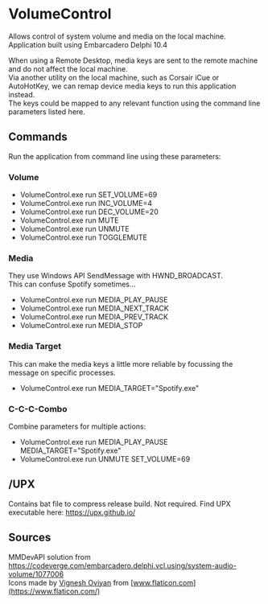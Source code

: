 # VolumeControl
Allows control of system volume and media on the local machine.  
Application built using Embarcadero Delphi 10.4  

When using a Remote Desktop, media keys are sent to the remote machine and do not affect the local machine.  
Via another utility on the local machine, such as Corsair iCue or AutoHotKey, we can remap device media keys to run this application instead.  
The keys could be mapped to any relevant function using the command line parameters listed here.

## Commands
Run the application from command line using these parameters:

### Volume

- VolumeControl.exe run SET_VOLUME=69
- VolumeControl.exe run INC_VOLUME=4
- VolumeControl.exe run DEC_VOLUME=20
- VolumeControl.exe run MUTE
- VolumeControl.exe run UNMUTE
- VolumeControl.exe run TOGGLEMUTE

### Media
They use Windows API SendMessage with HWND_BROADCAST.  
This can confuse Spotify sometimes...  

- VolumeControl.exe run MEDIA_PLAY_PAUSE
- VolumeControl.exe run MEDIA_NEXT_TRACK
- VolumeControl.exe run MEDIA_PREV_TRACK
- VolumeControl.exe run MEDIA_STOP

### Media Target
This can make the media keys a little more reliable by focussing the message on specific processes.  

- VolumeControl.exe run MEDIA_TARGET="Spotify.exe"

### C-C-C-Combo
Combine parameters for multiple actions:  

- VolumeControl.exe run MEDIA_PLAY_PAUSE MEDIA_TARGET="Spotify.exe"
- VolumeControl.exe run UNMUTE SET_VOLUME=69

## /UPX
Contains bat file to compress release build. Not required. 
Find UPX executable here: https://upx.github.io/

## Sources
MMDevAPI solution from https://codeverge.com/embarcadero.delphi.vcl.using/system-audio-volume/1077006  
Icons made by [Vignesh Oviyan](https://www.flaticon.com/authors/vignesh-oviyan) from [www.flaticon.com](https://www.flaticon.com/)  

